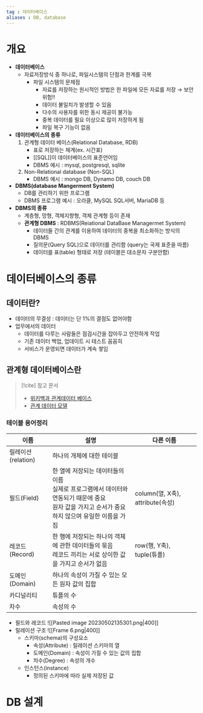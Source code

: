 ```yaml
---
tag : 데이터베이스
aliases : DB, database
---
```


# 개요
-   **데이터베이스** 
	- 자료저장방식 중 하나로, 파일시스템의 단점과 한계를 극복
		- 파일 시스템의 문제점
			- 자료를 저장하는 원시적인 방법은 한 파일에 모든 자료를 저장 → 보안 위험!!
			- 데이터 불일치가 발생할 수 있음 
			- 다수의 사용자를 위한 동시 제공이 불가능
			- 중복 데이터를 필요 이상으로 많이 저장하게 됨
			- 파일 복구 기능이 없음
-   **데이터베이스의 종류**
	1.  관계형 데이터 베이스(Relational Database, RDB)
		- 표로 저장하는 체계(ex. 시간표)
		- [[SQL]]이 데이터베이스의 표준언어임
		- DBMS 예시 : mysql, postgresql, sqlite
	2.  Non-Relational database (Non-SQL)
		- DBMS 예시 : mongo DB, Dynamo DB, couch DB
- **DBMS(database Mangerment System)**
	- DB를 관리하기 위한 프로그램
	- DBMS 프로그램 예시 : 오라클, MySQL SQL서버, MariaDB 등
- **DBMS의 종류**
	- 계층형, 망형, 객체지향형, 객체 관계형 등이 존재
	- **관계형 DBMS** : RDBMS(Reiational DataBase Managermet System)
		- 데이터들 간의 관계를 이용하여 데이터의 중복을 최소화하는 방식의 DBMS
		- 질의문(Query SQL)으로 데이터를 관리함 (query는 국제 표준을 따름)
		- 데이터를 표(table) 형태로 저장 (테이블은 대소문자 구분안함)

# 데이터베이스의 종류
## 데이터란?
- 데이터의 무결성 : 데이터는 단 1%의 결점도 없어야함
- 업무에서의 데이터
	- 데이터를 다루는 사람들은 점검시간을 잡아두고 안전하게 작업
	- 기존 데이터 백업, 업데이트 시 테스트 꼼꼼히
	- 서비스가 운영되면 데이터가 계속 쌓임

## 관계형 데이터베이스란
>[!cite] 참고 문서
> - [위키백과 관계데이터 베이스](https://ko.wikipedia.org/wiki/%EA%B4%80%EA%B3%84_%28%EB%8D%B0%EC%9D%B4%ED%84%B0%EB%B2%A0%EC%9D%B4%EC%8A%A4%29)
> - [관계 데이터 모델](https://hoit1302.tistory.com/126)

### 테이블 용어정리
| 이름               | 설명                                                                                                                                                    | 다른 이름                        |
| ------------------ | ------------------------------------------------------------------------------------------------------------------------------------------------------- | -------------------------------- |
| 릴레이션(relation) | 하나의 개체에 대한 테이블                                                                                                                               |                                  |
| 필드(Field)        | 한 열에 저장되는 데이터들의 이름 <br> 실제로 프로그램에서 데이터와 연동되기 때문에 중요 <br> 원자 값을 가지고 순서가 중요하지 않으며 유일한 이름을 가짐 | column(열, X축), attribute(속성) |
| 레코드(Record)     | 한 행에 저장되는 하나의 객체에 관한 데이터들의 묶음 <br> 레코드 끼리는 서로 상이한 값을 가지고 순서가 없음                                                   | row(행, Y축), tuple(튜플)        |
| 도메인(Domain)     | 하나의 속성이 가질 수 있는 모든 원자 값의 집합                                                                                                          |                                  |
| 카디널리티         | 튜플의 수                                                                                                                                               |                                  |
| 차수                   |    속성의 수                                                                                                                                                     |                                  |

- 필드와 레코드 
  ![[Pasted image 20230502135301.png|400]]
- 릴레이션 구조
   ![[Frame 6.png|400]]
	- 스키마(schema)의 구성요소
		- 속성(Attribute) : 릴레이션 스키마의 열
		- 도메인(Domain) : 속성이 가질 수 있는 값의 집합
		- 차수(Degree) : 속성의 개수
	- 인스턴스(instance)
		- 정의된 스키마에 따라 실제 저장된 값

# DB 설계

